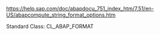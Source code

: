 https://help.sap.com/doc/abapdocu_751_index_htm/7.51/en-US/abapcompute_string_format_options.htm

Standard Class: CL_ABAP_FORMAT




